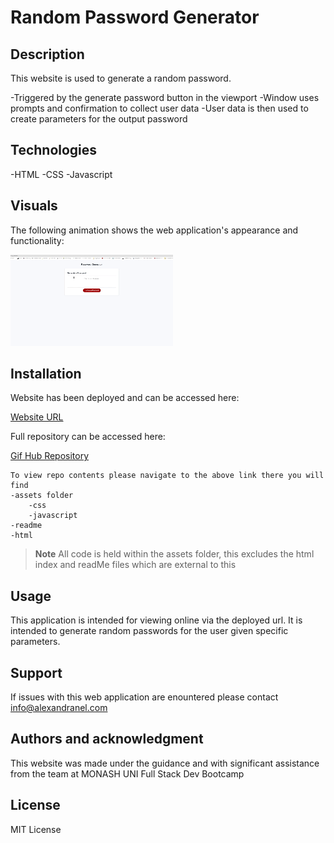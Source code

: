# Random Password Generator

## Description

This website is used to generate a random password. 

-Triggered by the generate password button in the viewport
-Window uses prompts and confirmation to collect user data
-User data is then used to create parameters for the output password


## Technologies


-HTML
-CSS
-Javascript 


## Visuals

The following animation shows the web application's appearance and functionality:

![Functionality Gif](./Assets/screen%20record%20generate%20password.gif)


## Installation

Website has been deployed and can be accessed here:

[Website URL](https://alexandranel.github.io/RandomPasswordGenerator/)

Full repository can be accessed here:

[Gif Hub Repository](https://github.com/AlexandraNel/RandomPasswordGenerator)

```
To view repo contents please navigate to the above link there you will find
-assets folder
    -css
    -javascript
-readme
-html

```

>**Note** All code is held within the assets folder, this excludes the html index and readMe files which are external to this

## Usage

This application is intended for viewing online via the deployed url. It is intended to generate random passwords for the user given specific parameters.

## Support

If issues with this web application are enountered please contact info@alexandranel.com

## Authors and acknowledgment

This website was made under the guidance and with significant assistance from the team at MONASH UNI Full Stack Dev Bootcamp

## License

MIT License